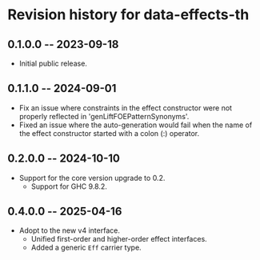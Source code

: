 # Revision history for data-effects-th

## 0.1.0.0 -- 2023-09-18

* Initial public release.

## 0.1.1.0 -- 2024-09-01
* Fix an issue where constraints in the effect constructor were not properly reflected in 'genLiftFOEPatternSynonyms'.
* Fixed an issue where the auto-generation would fail when the name of the effect constructor started with a colon (:) operator.

## 0.2.0.0 -- 2024-10-10
* Support for the core version upgrade to 0.2.
    * Support for GHC 9.8.2.

## 0.4.0.0 -- 2025-04-16

* Adopt to the new v4 interface.
    * Unified first-order and higher-order effect interfaces.
    * Added a generic `Eff` carrier type.

